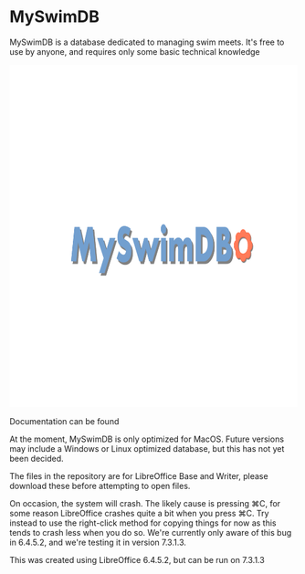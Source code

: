 # MySwimDB
MySwimDB is a database dedicated to managing swim meets. It's free to use by anyone, and requires only some basic technical knowledge

<img src="https://github.com/zulujive/MySwimDB/blob/main/myswimdblogoimage.png?raw=true" alt="Girl in a jacket" width="700" height="600">

Documentation can be found <link rel="HERE" href="https://docs.google.com/document/u/1/d/e/2PACX-1vSNnKNEUtfAu7GS6suHqUaq75xMJVepXr2KJs3JEjJfDj62M2b3DAB3WkzdpACEHM6WFrMuyOrBIE3y/pub">

At the moment, MySwimDB is only optimized for MacOS. Future versions may include a Windows or Linux optimized database, but this has not yet been decided.

The files in the repository are for LibreOffice Base and Writer, please download these before attempting to open files.

On occasion, the system will crash. The likely cause is pressing ⌘C, for some reason LibreOffice crashes quite a bit when you press ⌘C. Try instead to use the right-click method for copying things for now as this tends to crash less when you do so. We're currently only aware of this bug in 6.4.5.2, and we're testing it in version 7.3.1.3. 

This was created using LibreOffice 6.4.5.2, but can be run on 7.3.1.3
